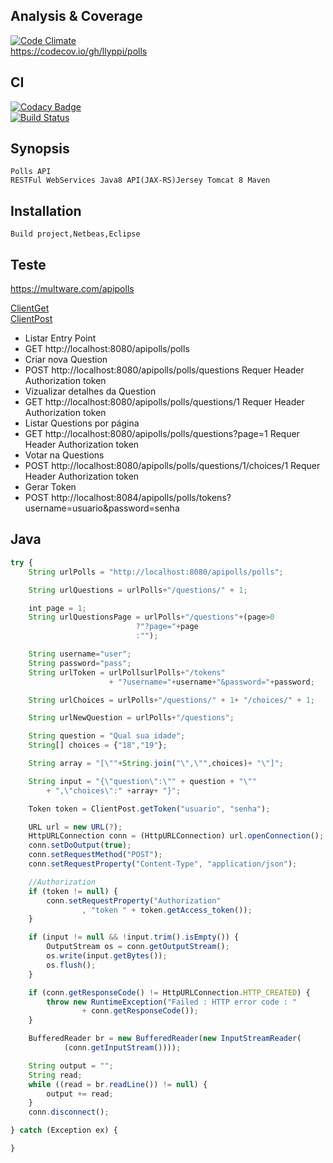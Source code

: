 ## Analysis & Coverage
 [![Code Climate](https://codeclimate.com/github/llyppi/polls.png)](https://codeclimate.com/github/llyppi/polls)
<br>https://codecov.io/gh/llyppi/polls  
## CI
[![Codacy Badge](https://api.codacy.com/project/badge/Grade/7c7334e6f740470fbe6920c4c974ff0b)](https://www.codacy.com/app/llyppi/polls?utm_source=github.com&amp;utm_medium=referral&amp;utm_content=llyppi/polls&amp;utm_campaign=Badge_Grade) 
<br>[![Build Status](https://travis-ci.org/llyppi/polls.svg?branch=master)](https://travis-ci.org/llyppi/polls)

## Synopsis  
    Polls API
    RESTFul WebServices Java8 API(JAX-RS)Jersey Tomcat 8 Maven

## Installation
    Build project,Netbeas,Eclipse

## Teste 
https://multware.com/apipolls

</tab>[ClientGet](../master/src/main/java/com/app/client/ClientGet.java)
    <br>[ClientPost](../master/src/main/java/com/app/client/ClientPost.java)

* Listar Entry Point 
* GET http://localhost:8080/apipolls/polls
* Criar nova Question
* POST http://localhost:8080/apipolls/polls/questions   Requer Header Authorization token 
* Vizualizar detalhes da Question
* GET http://localhost:8080/apipolls/polls/questions/1    Requer Header Authorization token 
* Listar Questions por página
* GET http://localhost:8080/apipolls/polls/questions?page=1   Requer Header Authorization token 
* Votar na Questions
* POST http://localhost:8080/apipolls/polls/questions/1/choices/1   Requer Header Authorization token 
* Gerar Token
* POST http://localhost:8084/apipolls/polls/tokens?username=usuario&password=senha            

## Java            

``````javascript
try {
    String urlPolls = "http://localhost:8080/apipolls/polls";

    String urlQuestions = urlPolls+"/questions/" + 1; 

    int page = 1;
    String urlQuestionsPage = urlPolls+"/questions"+(page>0
                            ?"?page="+page
                            :""); 

    String username="user";
    String password="pass";
    String urlToken = urlPollsurlPolls+"/tokens"
                      + "?username="+username+"&password="+password;

    String urlChoices = urlPolls+"/questions/" + 1+ "/choices/" + 1;

    String urlNewQuestion = urlPolls+"/questions";

    String question = "Qual sua idade";
    String[] choices = {"18","19"};

    String array = "[\""+String.join("\",\"",choices)+ "\"]"; 

    String input = "{\"question\":\"" + question + "\""
        + ",\"choices\":" +array+ "}";

    Token token = ClientPost.getToken("usuario", "senha");

    URL url = new URL(?);
    HttpURLConnection conn = (HttpURLConnection) url.openConnection();
    conn.setDoOutput(true);
    conn.setRequestMethod("POST");
    conn.setRequestProperty("Content-Type", "application/json");

    //Authorization
    if (token != null) {
        conn.setRequestProperty("Authorization"
                , "token " + token.getAccess_token());
    }

    if (input != null && !input.trim().isEmpty()) {
        OutputStream os = conn.getOutputStream();
        os.write(input.getBytes());
        os.flush();
    }

    if (conn.getResponseCode() != HttpURLConnection.HTTP_CREATED) {
        throw new RuntimeException("Failed : HTTP error code : "
                + conn.getResponseCode());
    }

    BufferedReader br = new BufferedReader(new InputStreamReader(
            (conn.getInputStream())));

    String output = "";
    String read;
    while ((read = br.readLine()) != null) {
        output += read;
    }
    conn.disconnect();

} catch (Exception ex) {

}
